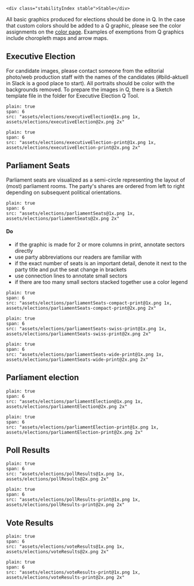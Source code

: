 ```html|span-1,no-source,plain
<div class="stabilityIndex stable">Stable</div>
```

All basic graphics produced for elections should be done in Q. In the case that custom colors should be added to a Q graphic, please see the color assignments on the [color page](colors). Examples of exemptions from Q graphics include choropleth maps and arrow maps.

## Executive Election
For candidate images, please contact someone from the editorial photo/web production staff with the names of the candidates (#bild-aktuell in Slack is a good place to start). All portraits should be color with the backgrounds removed. To prepare the images in Q, there is a Sketch template file in the folder for Executive Election Q Tool.
```image
plain: true
span: 6
src: "assets/elections/executiveElection@1x.png 1x, assets/elections/executiveElection@2x.png 2x"
```

```image
plain: true
span: 6
src: "assets/elections/executiveElection-print@1x.png 1x, assets/elections/executiveElection-print@2x.png 2x"
```

## Parliament Seats

Parliament seats are visualized as a semi-circle representing the layout of (most) parliament rooms. The party's shares are ordered from left to right depending on subsequent political orientations.

```image
plain: true
span: 6
src: "assets/elections/parliamentSeats@1x.png 1x, assets/elections/parliamentSeats@2x.png 2x"
```

#### Do
- if the graphic is made for 2 or more columns in print, annotate sectors directly
- use party abbreviations our readers are familiar with
- if the exact number of seats is an important detail, denote it next to the party title and put the seat change in brackets
- use connection lines to annotate small sectors
- if there are too many small sectors stacked together use a color legend

```image
plain: true
span: 6
src: "assets/elections/parliamentSeats-compact-print@1x.png 1x, assets/elections/parliamentSeats-compact-print@2x.png 2x"
```

```image
plain: true
span: 6
src: "assets/elections/parliamentSeats-swiss-print@1x.png 1x, assets/elections/parliamentSeats-swiss-print@2x.png 2x"
```

```image
plain: true
span: 6
src: "assets/elections/parliamentSeats-wide-print@1x.png 1x, assets/elections/parliamentSeats-wide-print@2x.png 2x"
```

## Parliament election

```image
plain: true
span: 6
src: "assets/elections/parliamentElection@1x.png 1x, assets/elections/parliamentElection@2x.png 2x"
```

```image
plain: true
span: 6
src: "assets/elections/parliamentElection-print@1x.png 1x, assets/elections/parliamentElection-print@2x.png 2x"
```

## Poll Results

```image
plain: true
span: 6
src: "assets/elections/pollResults@1x.png 1x, assets/elections/pollResults@2x.png 2x"
```

```image
plain: true
span: 6
src: "assets/elections/pollResults-print@1x.png 1x, assets/elections/pollResults-print@2x.png 2x"
```

## Vote Results

```image
plain: true
span: 6
src: "assets/elections/voteResults@1x.png 1x, assets/elections/voteResults@2x.png 2x"
```

```image
plain: true
span: 6
src: "assets/elections/voteResults-print@1x.png 1x, assets/elections/voteResults-print@2x.png 2x"
```
